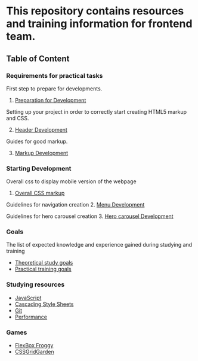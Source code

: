 # This repository contains resources and training information for frontend team.

## Table of Content

### Requirements for practical tasks

First step to prepare for developments.

 1. [Preparation for Development](requirements/00-preparation.md)

Setting up your project in order to correctly start creating HTML5 markup and CSS.

 2. [Header Development](requirements/01-header.md)

Guides for good markup.

 3. [Markup Development](requirements/02-markup.md)

### Starting Development
Overall css to display mobile version of the webpage

1. [Overall CSS markup](guides/00-css.md)

Guidelines for navigation creation
2. [Menu Development](guides/01-menu.md)

Guidelines for hero carousel creation
3. [Hero carousel Development](guides/02-hero.md)

### Goals
The list of expected knowledge and experience gained during studying and training
 - [Theoretical study goals](goals/theoretical.md)
 - [Practical training goals](goals/practical.md)

### Studying resources
 - [JavaScript](theory/javascript.md)
 - [Cascading Style Sheets](theory/css.md)
 - [Git](theory/git.md)
 - [Performance](theory/performance.md)

### Games

 - [FlexBox Froggy](http://flexboxfroggy.com/)
 - [CSSGridGarden](http://cssgridgarden.com/)
